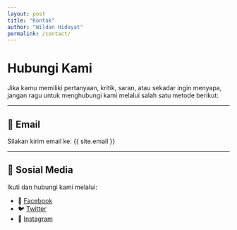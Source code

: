 ```yaml
---
layout: post
title: "Kontak"
author: "Wildan Hidayat"
permalink: /contact/
---
```


# Hubungi Kami

Jika kamu memiliki pertanyaan, kritik, saran, atau sekadar ingin menyapa, jangan ragu untuk menghubungi kami melalui salah satu metode berikut:

---

## 📧 Email

Silakan kirim email ke:
{{ site.email }}

---

## 💬 Sosial Media

Ikuti dan hubungi kami melalui:

- 📘 [Facebook](https://facebook.com/namamu)
- 🐦 [Twitter](https://twitter.com/namamu)
- 📸 [Instagram](https://instagram.com/namamu)
